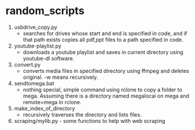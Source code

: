 # random_scripts
1. usbdrive_copy.py
   - searches for drives whose start and end is specified in code, and if that path exists copies all pdf,ppt files to a path specified in code.
2. youtube-playlist.py
   - downloads a youtube playlist and saves in current directory using youtube-dl software.
3. convert.py 
   - converts media files in specified directory using ffmpeg and deletes original. -w means recursively.
4. sendtomega.bat
   - nothing special, simple command using rclone to copy a folder to mega. Assuming there is a directory named megalocal on mega and remote=mega in rclone.
6. make_index_of_directory
   - recursively traverses the directory and lists files.
7. scraping/mylib.py - some functions to help with web scraping
